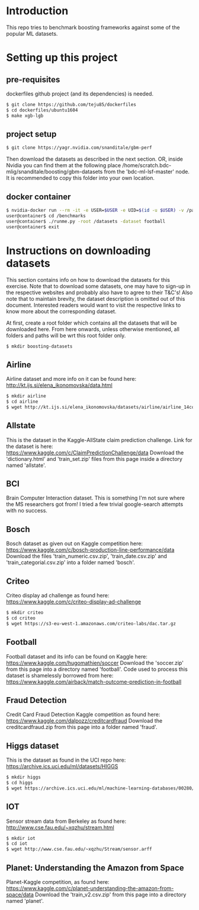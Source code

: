 # Introduction
This repo tries to benchmark boosting frameworks against some of the popular
ML datasets.

# Setting up this project
## pre-requisites
dockerfiles github project (and its dependencies) is needed.
```bash
$ git clone https://github.com/teju85/dockerfiles
$ cd dockerfiles/ubuntu1604
$ make xgb-lgb
```

## project setup
```bash
$ git clone https://yagr.nvidia.com/snanditale/gbm-perf
```
Then download the datasets as described in the next section. OR, inside Nvidia
you can find them at the following place /home/scratch.bdc-mlig/snanditale/boosting/gbm-datasets
from the 'bdc-ml-lsf-master' node. It is recommended to copy this folder into
your own location.

## docker container
```bash
$ nvidia-docker run --rm -it -e USER=$USER -e UID=$(id -u $USER) -v /path/to/your/gbm-datasets:/datasets -v /path/to/this/repo:/benchmarks xgb-lgb:latest /bin/bash
user@container$ cd /benchmarks
user@container$ ./runme.py -root /datasets -dataset football
user@container$ exit
```

# Instructions on downloading datasets
This section contains info on how to download the datasets for this exercise.
Note that to download some datasets, one may have to sign-up in the respective
websites and probably also have to agree to their T&C's! Also note that to
maintain brevity, the dataset description is omitted out of this document.
Interested readers would want to visit the respective links to know more about
the corresponding dataset.

At first, create a root folder which contains all the datasets that will be
downloaded here. From here onwards, unless otherwise mentioned, all folders and
paths will be wrt this root folder only.
```bash
$ mkdir boosting-datasets
```

## Airline
Airline dataset and more info on it can be found here: http://kt.ijs.si/elena_ikonomovska/data.html
```bash
$ mkdir airline
$ cd airline
$ wget http://kt.ijs.si/elena_ikonomovska/datasets/airline/airline_14col.data.bz2
```

## Allstate
This is the dataset in the Kaggle-AllState claim prediction challenge.
Link for the dataset is here: https://www.kaggle.com/c/ClaimPredictionChallenge/data
Download the 'dictionary.html' and 'train_set.zip' files from this page inside a
directory named 'allstate'.

## BCI
Brain Computer Interaction dataset.
This is something I'm not sure where the MS researchers got from!
I tried a few trivial google-search attempts with no success.

## Bosch
Bosch dataset as given out on Kaggle competition here: https://www.kaggle.com/c/bosch-production-line-performance/data
Download the files 'train_numeric.csv.zip', 'train_date.csv.zip' and 'train_categorial.csv.zip'
into a folder named 'bosch'.

## Criteo
Criteo display ad challenge as found here: https://www.kaggle.com/c/criteo-display-ad-challenge
```bash
$ mkdir criteo
$ cd criteo
$ wget https://s3-eu-west-1.amazonaws.com/criteo-labs/dac.tar.gz
```

## Football
Football dataset and its info can be found on Kaggle here: https://www.kaggle.com/hugomathien/soccer
Download the 'soccer.zip' from this page into a directory named 'football'.
Code used to process this dataset is shamelessly borrowed from here: https://www.kaggle.com/airback/match-outcome-prediction-in-football

## Fraud Detection
Credit Card Fraud Detection Kaggle competition as found here: https://www.kaggle.com/dalpozz/creditcardfraud
Download the creditcardfraud.zip from this page into a folder named 'fraud'.

## Higgs dataset
This is the dataset as found in the UCI repo here: https://archive.ics.uci.edu/ml/datasets/HIGGS
```bash
$ mkdir higgs
$ cd higgs
$ wget https://archive.ics.uci.edu/ml/machine-learning-databases/00280/HIGGS.csv.gz
```

## IOT
Sensor stream data from Berkeley as found here: http://www.cse.fau.edu/~xqzhu/stream.html
```bash
$ mkdir iot
$ cd iot
$ wget http://www.cse.fau.edu/~xqzhu/Stream/sensor.arff
```

## Planet: Understanding the Amazon from Space
Planet-Kaggle competition, as found here: https://www.kaggle.com/c/planet-understanding-the-amazon-from-space/data
Download the 'train_v2.csv.zip' from this page into a directory named 'planet'.
